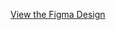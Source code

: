 [View the Figma Design](https://www.figma.com/design/FIcxmyRMAG6aUgMbuF940j/Untitled?t=wWoTUVxvNhDsv6kL-1)
